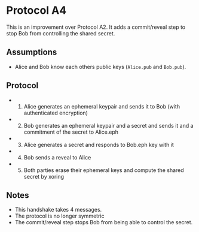 # Protocol A4

This is an improvement over Protocol A2. It adds a commit/reveal step to stop Bob from controlling the shared secret.

## Assumptions

* Alice and Bob know each others public keys (`Alice.pub` and `Bob.pub`).

## Protocol

* 1. Alice generates an ephemeral keypair and sends it to Bob (with authenticated encryption)
* 2. Bob generates an ephemeral keypair and a secret and sends it and a commitment of the secret to Alice.eph
* 3. Alice generates a secret and responds to Bob.eph key with it
* 4. Bob sends a reveal to Alice
* 5. Both parties erase their ephemeral keys and compute the shared secret by xoring

## Notes

* This handshake takes 4 messages.
* The protocol is no longer symmetric
* The commit/reveal step stops Bob from being able to control the secret.
